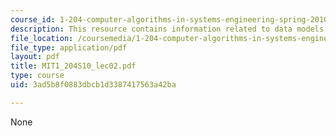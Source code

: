 ```yaml
---
course_id: 1-204-computer-algorithms-in-systems-engineering-spring-2010
description: This resource contains information related to data models and normalization.
file_location: /coursemedia/1-204-computer-algorithms-in-systems-engineering-spring-2010/3ad5b8f0883dbcb1d3387417563a42ba_MIT1_204S10_lec02.pdf
file_type: application/pdf
layout: pdf
title: MIT1_204S10_lec02.pdf
type: course
uid: 3ad5b8f0883dbcb1d3387417563a42ba

---
```

None